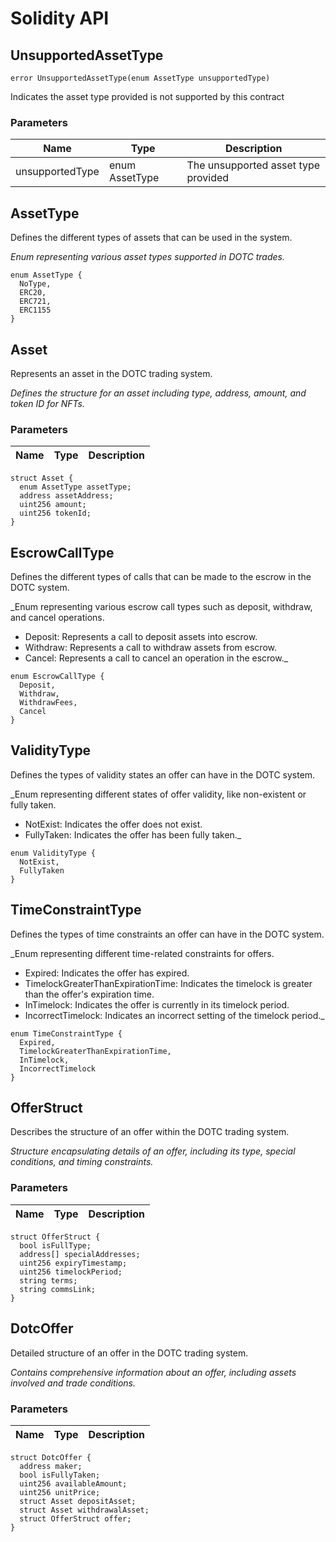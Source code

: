 # Solidity API

## UnsupportedAssetType

```solidity
error UnsupportedAssetType(enum AssetType unsupportedType)
```

Indicates the asset type provided is not supported by this contract

### Parameters

| Name | Type | Description |
| ---- | ---- | ----------- |
| unsupportedType | enum AssetType | The unsupported asset type provided |

## AssetType

Defines the different types of assets that can be used in the system.

_Enum representing various asset types supported in DOTC trades._

```solidity
enum AssetType {
  NoType,
  ERC20,
  ERC721,
  ERC1155
}
```

## Asset

Represents an asset in the DOTC trading system.

_Defines the structure for an asset including type, address, amount, and token ID for NFTs._

### Parameters

| Name | Type | Description |
| ---- | ---- | ----------- |

```solidity
struct Asset {
  enum AssetType assetType;
  address assetAddress;
  uint256 amount;
  uint256 tokenId;
}
```

## EscrowCallType

Defines the different types of calls that can be made to the escrow in the DOTC system.

_Enum representing various escrow call types such as deposit, withdraw, and cancel operations.
- Deposit: Represents a call to deposit assets into escrow.
- Withdraw: Represents a call to withdraw assets from escrow.
- Cancel: Represents a call to cancel an operation in the escrow._

```solidity
enum EscrowCallType {
  Deposit,
  Withdraw,
  WithdrawFees,
  Cancel
}
```

## ValidityType

Defines the types of validity states an offer can have in the DOTC system.

_Enum representing different states of offer validity, like non-existent or fully taken.
- NotExist: Indicates the offer does not exist.
- FullyTaken: Indicates the offer has been fully taken._

```solidity
enum ValidityType {
  NotExist,
  FullyTaken
}
```

## TimeConstraintType

Defines the types of time constraints an offer can have in the DOTC system.

_Enum representing different time-related constraints for offers.
- Expired: Indicates the offer has expired.
- TimelockGreaterThanExpirationTime: Indicates the timelock is greater than the offer's expiration time.
- InTimelock: Indicates the offer is currently in its timelock period.
- IncorrectTimelock: Indicates an incorrect setting of the timelock period._

```solidity
enum TimeConstraintType {
  Expired,
  TimelockGreaterThanExpirationTime,
  InTimelock,
  IncorrectTimelock
}
```

## OfferStruct

Describes the structure of an offer within the DOTC trading system.

_Structure encapsulating details of an offer, including its type, special conditions, and timing constraints._

### Parameters

| Name | Type | Description |
| ---- | ---- | ----------- |

```solidity
struct OfferStruct {
  bool isFullType;
  address[] specialAddresses;
  uint256 expiryTimestamp;
  uint256 timelockPeriod;
  string terms;
  string commsLink;
}
```

## DotcOffer

Detailed structure of an offer in the DOTC trading system.

_Contains comprehensive information about an offer, including assets involved and trade conditions._

### Parameters

| Name | Type | Description |
| ---- | ---- | ----------- |

```solidity
struct DotcOffer {
  address maker;
  bool isFullyTaken;
  uint256 availableAmount;
  uint256 unitPrice;
  struct Asset depositAsset;
  struct Asset withdrawalAsset;
  struct OfferStruct offer;
}
```

